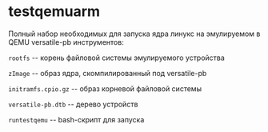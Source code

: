 # testqemuarm
Полный набор необходимых для запуска ядра линукс на эмулируемом в QEMU versatile-pb инструментов:

`rootfs`            -- корень файловой системы эмулируемого устройства

`zImage`			-- образ ядра, скомпилированный под versatile-pb

`initramfs.cpio.gz` -- образ корневой файловой системы

`versatile-pb.dtb`  -- дерево устройств 

`runtestqemu`       -- bash-скрипт для запуска
